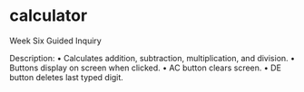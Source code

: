 # calculator
Week Six Guided Inquiry

Description:
• Calculates addition, subtraction, multiplication, and division.
• Buttons display on screen when clicked.
• AC button clears screen.
• DE button deletes last typed digit.